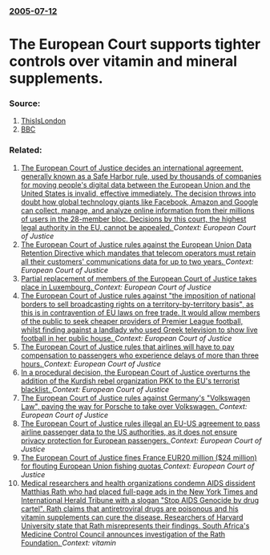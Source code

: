 ### [2005-07-12](/news/2005/07/12/index.md)

#  The European Court supports tighter controls over vitamin and mineral supplements. 




### Source:

1. [ThisIsLondon](http://www.thisislondon.co.uk/news/articles/PA_NEWA69691121104201A0000?source=PA%20Feed)
2. [BBC](http://news.bbc.co.uk/1/hi/health/4670971.stm)

### Related:

1. [The European Court of Justice decides an international agreement,  generally known as a Safe Harbor rule, used by thousands of companies for moving people's digital data between the European Union and the United States is invalid, effective immediately. The decision throws into doubt how global technology giants like Facebook, Amazon and Google can collect, manage, and analyze online information from their millions of users in the 28-member bloc. Decisions by this court, the highest legal authority in the EU, cannot be appealed. ](/news/2015/10/6/the-european-court-of-justice-decides-an-international-agreement-generally-known-as-a-safe-harbor-rule-used-by-thousands-of-companies-for.md) _Context: European Court of Justice_
2. [The European Court of Justice rules against the  European Union Data Retention Directive which mandates that telecom operators must retain all their customers' communications data for up to two years. ](/news/2014/04/8/the-european-court-of-justice-rules-against-the-european-union-data-retention-directive-which-mandates-that-telecom-operators-must-retain-a.md) _Context: European Court of Justice_
3. [Partial replacement of members of the European Court of Justice takes place in Luxembourg. ](/news/2012/10/8/partial-replacement-of-members-of-the-european-court-of-justice-takes-place-in-luxembourg.md) _Context: European Court of Justice_
4. [The European Court of Justice rules against "the imposition of national borders to sell broadcasting rights on a territory-by-territory basis", as this is in contravention of EU laws on free trade. It would allow members of the public to seek cheaper providers of Premier League football, whilst finding against a landlady who used Greek television to show live football in her public house. ](/news/2011/10/4/the-european-court-of-justice-rules-against-the-imposition-of-national-borders-to-sell-broadcasting-rights-on-a-territory-by-territory-basi.md) _Context: European Court of Justice_
5. [ The European Court of Justice rules that airlines will have to pay compensation to passengers who experience delays of more than three hours. ](/news/2009/11/19/the-european-court-of-justice-rules-that-airlines-will-have-to-pay-compensation-to-passengers-who-experience-delays-of-more-than-three-hour.md) _Context: European Court of Justice_
6. [ In a procedural decision, the European Court of Justice overturns the addition of the Kurdish rebel organization PKK to the EU's terrorist blacklist. ](/news/2008/04/3/in-a-procedural-decision-the-european-court-of-justice-overturns-the-addition-of-the-kurdish-rebel-organization-pkk-to-the-eu-s-terrorist.md) _Context: European Court of Justice_
7. [ The European Court of Justice rules against Germany's "Volkswagen Law", paving the way for Porsche to take over Volkswagen. ](/news/2007/10/23/the-european-court-of-justice-rules-against-germany-s-volkswagen-law-paving-the-way-for-porsche-to-take-over-volkswagen.md) _Context: European Court of Justice_
8. [ The European Court of Justice rules illegal an EU-US agreement to pass airline passenger data to the US authorities, as it does not ensure privacy protection for European passengers. ](/news/2006/05/30/the-european-court-of-justice-rules-illegal-an-eu-us-agreement-to-pass-airline-passenger-data-to-the-us-authorities-as-it-does-not-ensure.md) _Context: European Court of Justice_
9. [ The European Court of Justice fines France EUR20 million ($24 million) for flouting European Union fishing quotas  ](/news/2005/07/12/the-european-court-of-justice-fines-france-a-20-million-24-million-for-flouting-european-union-fishing-quotas.md) _Context: European Court of Justice_
10. [ Medical researchers and health organizations condemn AIDS dissident Matthias Rath who had placed full-page ads in the New York Times and International Herald Tribune with a slogan "Stop AIDS Genocide by drug cartel". Rath claims that antiretroviral drugs are poisonous and his vitamin supplements can cure the disease. Researchers of Harvard University state that Rath misrepresents their findings. South Africa's Medicine Control Council announces investigation of the Rath Foundation. ](/news/2005/05/11/medical-researchers-and-health-organizations-condemn-aids-dissident-matthias-rath-who-had-placed-full-page-ads-in-the-new-york-times-and-in.md) _Context: vitamin_
